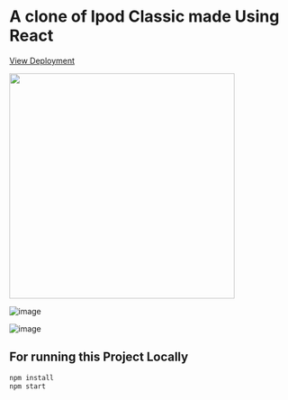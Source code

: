 # A clone of Ipod Classic made Using React

[View Deployment](https://nyctonio.github.io/ipod/)

<img src="https://user-images.githubusercontent.com/79045059/118838934-b6ddac80-b8e3-11eb-9707-6028eb23c963.png" width=400 />

![image](https://user-images.githubusercontent.com/79045059/118839115-de347980-b8e3-11eb-8dc3-43313c59c046.png)

![image](https://user-images.githubusercontent.com/79045059/118839465-1fc52480-b8e4-11eb-83e3-3a959468948c.png)

## For running this Project Locally 

```bash
npm install
npm start
```
